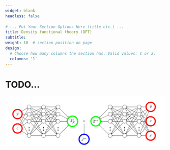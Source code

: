 ```yaml
---
widget: blank
headless: false

# ... Put Your Section Options Here (title etc.) ...
title: Density functional theory (DFT)
subtitle:
weight: 10  # section position on page
design:
  # Choose how many columns the section has. Valid values: 1 or 2.
  columns: '1'
---
```

# TODO...

<p align="center">
  <img src="exmachina.png" />
</p>
